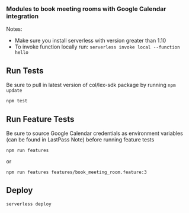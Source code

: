 ### Modules to book meeting rooms with Google Calendar integration

Notes:

* Make sure you install serverless with version greater than 1.10
* To invoke function locally run:
`serverless invoke local --function hello`


## Run Tests

Be sure to pull in latest version of col/lex-sdk package by running `npm update`

```
npm test
```

## Run Feature Tests

Be sure to source Google Calendar credentials as environment variables (can be found in LastPass Note) before running feature tests

```
npm run features
```

or

```
npm run features features/book_meeting_room.feature:3
```


## Deploy

```
serverless deploy
```
